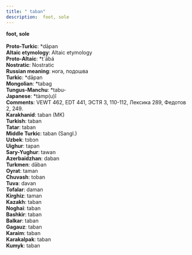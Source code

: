 ```yaml
---
title: " taban"
description:  foot, sole
---
```

<strong> foot, sole</strong><br><br>
<strong>Proto-Turkic</strong>:  *dāpan<br>
<strong>Altaic etymology</strong>:  Altaic etymology<br>
<strong> Proto-Altaic</strong>:  *t`ā́bá<br>
<strong>Nostratic</strong>:  Nostratic<br>
<strong>Russian meaning</strong>:  нога, подошва<br>
<strong>Turkic</strong>:  *dāpan<br>
<strong>Mongolian</strong>:  *tabag<br>
<strong>Tungus-Manchu</strong>:  *tabu-<br>
<strong>Japanese</strong>:  *tàmp(u)î<br>
<strong>Comments</strong>:  VEWT 462, EDT 441, ЭСТЯ 3, 110-112, Лексика 289, Федотов 2, 249.<br>
<strong>Karakhanid</strong>:  taban (MK)<br>
<strong>Turkish</strong>:  taban<br>
<strong>Tatar</strong>:  taban<br>
<strong>Middle Turkic</strong>:  taban (Sangl.)<br>
<strong>Uzbek</strong>:  tɔbɔn<br>
<strong>Uighur</strong>:  tapan<br>
<strong>Sary-Yughur</strong>:  tawan<br>
<strong>Azerbaidzhan</strong>:  daban<br>
<strong>Turkmen</strong>:  dāban<br>
<strong>Oyrat</strong>:  taman<br>
<strong>Chuvash</strong>:  toban<br>
<strong>Tuva</strong>:  davan<br>
<strong>Tofalar</strong>:  daman<br>
<strong>Kirghiz</strong>:  taman<br>
<strong>Kazakh</strong>:  taban<br>
<strong>Noghai</strong>:  taban<br>
<strong>Bashkir</strong>:  taban<br>
<strong>Balkar</strong>:  taban<br>
<strong>Gagauz</strong>:  taban<br>
<strong>Karaim</strong>:  taban<br>
<strong>Karakalpak</strong>:  taban<br>
<strong>Kumyk</strong>:  taban<br>


